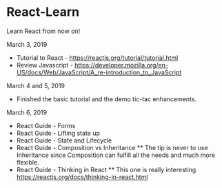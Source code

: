 # React-Learn
Learn React from now on!

March 3, 2019 
* Tutorial to React - https://reactjs.org/tutorial/tutorial.html
* Review Javascript - https://developer.mozilla.org/en-US/docs/Web/JavaScript/A_re-introduction_to_JavaScript

March 4 and 5, 2019
* Finished the basic tutorial and the demo tic-tac enhancements.

March 6, 2019
* React Guide - Forms
* React Guide - Lifting state up 
* React Guide - State and Lifecycle 
* React Guide - Composition vs Inheritance 
** The tip is never to use Inheritance since Composition can fulfill all the needs and much more flexible.
* React Guide - Thinking in React
** This one is really interesting https://reactjs.org/docs/thinking-in-react.html
